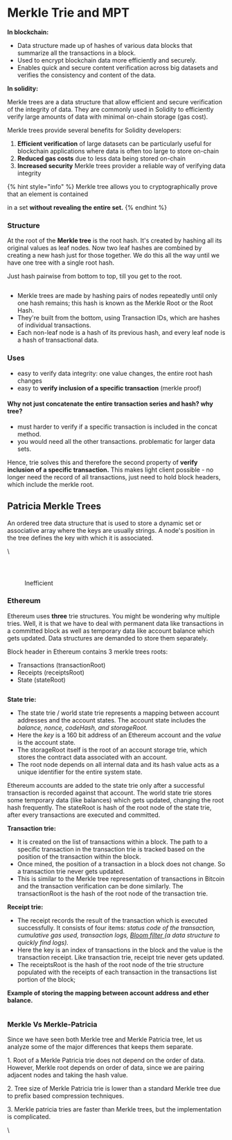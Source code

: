 # Merkle Trie and MPT

**In blockchain:**

* Data structure made up of hashes of various data blocks that summarize all the transactions in a block.
* Used to encrypt blockchain data more efficiently and securely.
* Enables quick and secure content verification across big datasets and verifies the consistency and content of the data.

**In solidity:**

Merkle trees are a data structure that allow efficient and secure verification of the integrity of data. They are commonly used in Solidity to efficiently verify large amounts of data with minimal on-chain storage (gas cost).

Merkle trees provide several benefits for Solidity developers:

1. **Efficient verification** of large datasets can be particularly useful for blockchain applications where data is often too large to store on-chain
2. **Reduced gas costs** due to less data being stored on-chain
3. **Increased security** Merkle trees provider a reliable way of verifying data integrity

{% hint style="info" %}
Merkle tree allows you to cryptographically prove that an element is contained

in a set **without revealing the entire set.**
{% endhint %}

### Structure

At the root of the **Merkle tree** is the root hash. It's created by hashing all its original values as leaf nodes. Now two leaf hashes are combined by creating a new hash just for those together. We do this all the way until we have one tree with a single root hash.

Just hash pairwise from bottom to top, till you get to the root.

<figure><img src="../.gitbook/assets/image (4).png" alt=""><figcaption></figcaption></figure>

* Merkle trees are made by hashing pairs of nodes repeatedly until only one hash remains; this hash is known as the Merkle Root or the Root Hash.
* They're built from the bottom, using Transaction IDs, which are hashes of individual transactions.&#x20;
* Each non-leaf node is a hash of its previous hash, and every leaf node is a hash of transactional data.

### Uses

* easy to verify data integrity: one value changes, the entire root hash changes
* easy to **verify inclusion of a specific transaction** (merkle proof)

#### Why not just concatenate the entire transaction series and hash? why tree?

* must harder to verify if a specific transaction is included in the concat method.
* you would need all the other transactions. problematic for larger data sets.

Hence, trie solves this and therefore the second property of **verify inclusion of a specific transaction.** This makes light client possible - no longer need the record of all transactions, just need to hold block headers, which include the merkle root.&#x20;

## Patricia Merkle Trees

An ordered tree data structure that is used to store a dynamic set or associative array where the keys are usually strings. A node's position in the tree defines the key with which it is associated.

\


<figure><img src="../.gitbook/assets/image.png" alt=""><figcaption></figcaption></figure>

<figure><img src="../.gitbook/assets/image (5).png" alt=""><figcaption></figcaption></figure>

<figure><img src="../.gitbook/assets/image (6).png" alt=""><figcaption><p>Inefficient</p></figcaption></figure>

### Ethereum

Ethereum uses **three** trie structures. You might be wondering why multiple tries. Well, it is that we have to deal with permanent data like transactions in a committed block as well as temporary data like account balance which gets updated. Data structures are demanded to store them separately.

Block header in Ethereum contains 3 merkle trees roots:

* Transactions (transactionRoot)
* Receipts (receiptsRoot)
* State  (stateRoot)

<figure><img src="../.gitbook/assets/image (1).png" alt=""><figcaption></figcaption></figure>

**State trie:**&#x20;

* The state trie / world state trie represents a mapping between account addresses and the account states. The account state includes the _balance, nonce, codeHash, and storageRoot._&#x20;
* Here the _key_ is a 160 bit address of an Ethereum account and the _value_ is the account state.&#x20;
* The storageRoot itself is the root of an account storage trie, which stores the contract data associated with an account.&#x20;
* The root node depends on all internal data and its hash value acts as a unique identifier for the entire system state.

Ethereum accounts are added to the state trie only after a successful transaction is recorded against that account. The world state trie stores some temporary data (like balances) which gets updated, changing the root hash frequently. The stateRoot is hash of the root node of the state trie, after every transactions are executed and committed.

**Transaction trie:**&#x20;

* It is created on the list of transactions within a block. The path to a specific transaction in the transaction trie is tracked based on the position of the transaction within the block.&#x20;
* Once mined, the position of a transaction in a block does not change. So a transaction trie never gets updated.
* This is similar to the Merkle tree representation of transactions in Bitcoin and the transaction verification can be done similarly. The transactionRoot is the hash of the root node of the transaction trie.

**Receipt trie:**&#x20;

* The receipt records the result of the transaction which is executed successfully. It consists of four items: _status code of the transaction, cumulative gas used, transaction logs,_ [_Bloom filter_ ](https://ethereum-classic-guide.readthedocs.io/en/latest/docs/appendices/bloom\_filters.html)_(a data structure to quickly find logs)._&#x20;
* Here the key is an index of transactions in the block and the value is the transaction receipt. Like transaction trie, receipt trie never gets updated.&#x20;
* The receiptsRoot is the hash of the root node of the trie structure populated with the receipts of each transaction in the transactions list portion of the block;

**Example of storing the mapping between account address and ether balance.**

<figure><img src="../.gitbook/assets/image (2).png" alt=""><figcaption></figcaption></figure>



### Merkle Vs Merkle-Patricia <a href="#784e" id="784e"></a>

Since we have seen both Merkle tree and Merkle Patricia tree, let us analyze some of the major differences that keeps them separate.

1\. Root of a Merkle Patricia trie does not depend on the order of data. However, Merkle root depends on order of data, since we are pairing adjacent nodes and taking the hash value.

2\. Tree size of Merkle Patricia trie is lower than a standard Merkle tree due to prefix based compression techniques.

3\. Merkle patricia tries are faster than Merkle trees, but the implementation is complicated.

\
